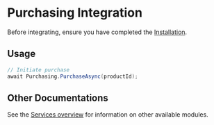 # Purchasing Integration

Before integrating, ensure you have completed the [Installation](../Installation.md).

## Usage

```csharp
// Initiate purchase
await Purchasing.PurchaseAsync(productId);
```

## Other Documentations

See the [Services overview](../README.md#services) for information on other available modules.
